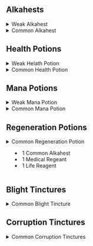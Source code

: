 ## Alkahests 

<details>
  <summary>Weak Alkahest</summary>
 
+ 1 water 
+ 2 Hyssop  
  
</details>

<details> 
  <summary>Common Alkahest</summary>
  
+ 1 Water 
+ 4 Hyssop
  
</details>

## Health Potions 

<details> 
  <summary>Weak Helath Potion</summary> 
  
+ 1 Weak Alkahest 
+ 1 Medical Reagent

</details>

<details> 
  <summary>Common Health Potion</summary> 
   
+ 1 Common Alkahest 
+ 1 Medical Reagent
  
</details>

## Mana Potions 
  
<details> 
  <summary>Weak Mana Potion</summary>

+ 1 Weak Alkahest 
+ 1 Magical Reagent 
  
</details>

<details> 
  <summary>Common Mana Potion</summary> 
  
+ 1 Common Alkahest 
+ 1 Magical Regeant 

</details>

## Regeneration Potions 

<details> 
  <summary>Common Regeneration Potion</sumamry> 

+ 1 Common Alkahest 
+ 1 Medical Regeant 
+ 1 Life Reagent

</details>

## Blight Tinctures 
  
<details> 
  <summary>Common Blight Tincture</summary>

+ 1 Tier 2 Protective Reagent
+ 1 Air Reagent
+ 1 Water 

</details> 

## Corruption Tinctures 

<details> 
  <summary>Common Corruption Tinctures</summary>

+ 1 Tier 2 Protective Reagent 
+ 1 Water Mote 
+ 1 Water

</details>
